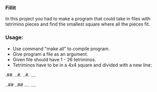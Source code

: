 ### Fillit
In this project you had to make a program that could take in files with tetrimino pieces and find the smallest square where all the pieces fit.


### Usage:
- Use command "make all" to compile program.
- Give program a file as an argument.
- Given file should have 1 - 26 tetriminos.
- Tetriminos have to be in a 4x4 square and divided with a new line:

.##.
..#.
..#.
....

..##
..##
....
....


